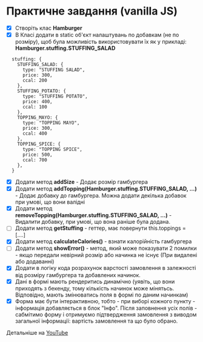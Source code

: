 # Практичне завдання (vanilla JS)
- [x] Створіть клас **Hamburger**
- [x] В Класі додати в static об'єкт налаштувань по добавкам (не по розміру), щоб була можливість використовувати їх як у прикладі: **Hamburger.stuffing.STUFFING_SALAD**
```
  stuffing: {
    STUFFING_SALAD: {
      type: "STUFFING SALAD",
      price: 300,
      ccal: 200
    },
    STUFFING_POTATO: {
      type: "STUFFING POTATO",
      price: 400,
      ccal: 100
    },
    TOPPING_MAYO: {
      type: "TOPPING MAYO",
      price: 300,
      ccal: 400
    },
    TOPPING_SPICE: {
      type: "TOPPING SPICE",
      price: 500,
      ccal: 700
    },
  }
```
- [x] Додати метод **addSize** - Додає розмір гамбургера
- [x] Додати метод **addTopping(Hamburger.stuffing.STUFFING_SALAD, ...)** - Додає добавку до гамбургера. Можна додати декілька добавок при умові, що вони валідні
- [x] Додати метод **removeTopping(Hamburger.stuffing.STUFFING_SALAD, ...)** - Видалити добавку, при умові, що вона раніше була додана.
- [ ] Додати метод **getStuffing** - геттер, має повернути this.toppings = [....]
- [x] Додати метод **calculateCalories()** - взнати калорійність гамбургера
- [ ] Додати метод **showError()** - метод, який може показувати 2 помилки - якщо передали невірний розмір або начинка не існує (При видалені або додаванні)
- [x] Додати в логіку кода розрахунок варстості замовлення в залежності від розміру гамбургера та добавлених начинок.
- [x] Дані в формі мають рендеритись динамічно (уявіть, що вони приходять з бекенду, тому кількість начинок може мінятьсь. Відповідно, мають змінюватись поля в формі по даним начинкам)
- [x] Форма має бути інтерактивною, тобто - при виборі кожного пункту - інформація добавляється в блок "Інфо". Після заповнення усіх полів - сабмітимо форму і отримуємо підтвердження замовлення з виводом загальної інформації: вартість замовлення та що було обрано.

Детальніше на [YouTube](https://www.youtube.com/watch?v=FdJXDWD5r4w)

